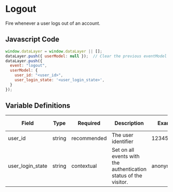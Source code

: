 # Logout

Fire whenever a user logs out of an account.

## Javascript Code

```js
window.dataLayer = window.dataLayer || [];
dataLayer.push({ userModel: null });  // Clear the previous eventModel object.
dataLayer.push({
  event: "logout",
  userModel: {
    user_id: "<user_id>",
    user_login_state: '<user_login_state>',
  }
});
```

## Variable Definitions

|Field|Type|Required|Description|Example|Pattern|Min Length|Max Length|Minimum|Maximum|Multiple Of|
| --- | --- | --- | --- | --- | --- | --- | --- | --- | --- | --- |
|user_id|string|recommended|The user identifier|1234567890|
|user_login_state|string|contextual|Set on all events with the authentication status of the visitor.|anonymous|
